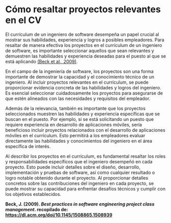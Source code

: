 # Cómo resaltar proyectos relevantes en el CV

El currículum de un ingeniero de software desempeña un papel crucial al mostrar sus habilidades, experiencia y logros a posibles empleadores. Para resaltar de manera efectiva los proyectos en el currículum de un ingeniero de software, es importante seleccionar aquellos que sean relevantes y demuestren las habilidades y experiencia deseadas para el puesto al que se está aplicando [(Beck et al., 2009)](https://dl.acm.org/doi/10.1145/1508865.1508939).

En el campo de la ingeniería de software, los proyectos son una forma importante de demostrar la capacidad y el conocimiento técnico de un ingeniero. Al incluir proyectos relevantes en el currículum, se puede proporcionar evidencia concreta de las habilidades y logros del ingeniero. Es esencial seleccionar cuidadosamente los proyectos para asegurarse de que estén alineados con las necesidades y requisitos del empleador.

Además de la relevancia, también es importante que los proyectos seleccionados muestren las habilidades y experiencia específicas que se buscan en el puesto. Por ejemplo, si se está solicitando un puesto que requiere experiencia en desarrollo de aplicaciones móviles, sería beneficioso incluir proyectos relacionados con el desarrollo de aplicaciones móviles en el currículum. Esto permitirá a los empleadores evaluar directamente las habilidades y conocimientos del ingeniero en el área específica de interés.

Al describir los proyectos en el currículum, es fundamental resaltar los roles y responsabilidades específicos que el ingeniero desempeñó en cada proyecto. Esto puede incluir detalles sobre el diseño, desarrollo, implementación y pruebas de software, así como cualquier resultado o logro notable obtenido durante el proyecto. Al proporcionar detalles concretos sobre las contribuciones del ingeniero en cada proyecto, se puede mostrar su capacidad para enfrentar desafíos técnicos y cumplir con los objetivos establecidos.

**Beck, J. (2009). *Best practices in software engineering project class management*. recopilado de: https://dl.acm.org/doi/10.1145/1508865.1508939**
